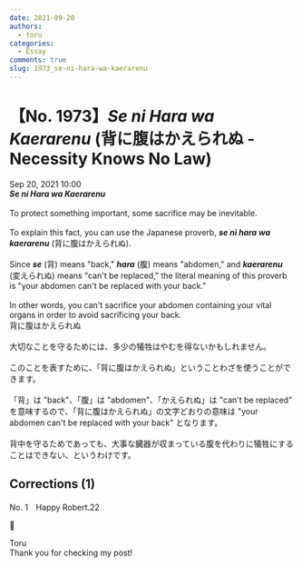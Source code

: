 ```yaml
---
date: 2021-09-20
authors:
  - toru
categories:
  - Essay
comments: true
slug: 1973_se-ni-hara-wa-kaerarenu
---
```


# 【No. 1973】<strong><em>Se ni Hara wa Kaerarenu</strong></em> (背に腹はかえられぬ - Necessity Knows No Law)
<div class="date">Sep 20, 2021 10:00</div>
<div id="post"><div id="body_show_ori">
<strong><em>Se ni Hara wa Kaerarenu</strong></em><br/><br/>To protect something important, some sacrifice may be inevitable.<br/><br/>To explain this fact, you can use the Japanese proverb, <strong><em>se ni hara wa kaerarenu</em></strong> (背に腹はかえられぬ).<br/><br/>Since <strong><em>se</em></strong> (背) means "back," <strong><em>hara</em></strong> (腹) means "abdomen," and <strong><em>kaerarenu</em></strong> (変えられぬ) means "can't be replaced," the literal meaning of this proverb is "your abdomen can't be replaced with your back."<br/><br/>In other words, you can't sacrifice your abdomen containing your vital organs in order to avoid sacrificing your back.
</div></div>

<!-- more -->

<div id="post_ja"><div id="body_show_mo">
背に腹はかえられぬ<br/><br/>大切なことを守るためには、多少の犠牲はやむを得ないかもしれません。<br/><br/>このことを表すために、「背に腹はかえられぬ」ということわざを使うことができます。<br/><br/>「背」は "back"、「腹」は "abdomen"、「かえられぬ」は "can't be replaced" を意味するので、「背に腹はかえられぬ」の文字どおりの意味は "your abdomen can't be replaced with your back" となります。<br/><br/>背中を守るためであっても、大事な臓器が収まっている腹を代わりに犠牲にすることはできない、というわけです。
</div></div>

## Corrections (1)
<div id="block"><div class="first_name"> No. 1　<span class="just_name">Happy Robert.22</span></div><div id="block2">
<p class="comment_small">
 💯
</p>

</div><div class="name"><span class="just_name">Toru</span><br>
Thank you for checking my post!
</div>
</div>
